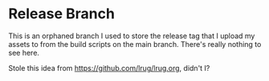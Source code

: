 # Release Branch

This is an orphaned branch I used to store the release tag that I upload
my assets to from the build scripts on the main branch.  There's really
nothing to see here.

Stole this idea from https://github.com/lrug/lrug.org, didn't I?
